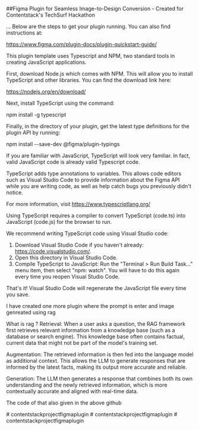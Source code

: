 ##Figma Plugin for Seamless Image-to-Design Conversion - Created for Contentstack's TechSurf Hackathon

...
Below are the steps to get your plugin running. You can also find instructions at:

  https://www.figma.com/plugin-docs/plugin-quickstart-guide/

This plugin template uses Typescript and NPM, two standard tools in creating JavaScript applications.

First, download Node.js which comes with NPM. This will allow you to install TypeScript and other
libraries. You can find the download link here:

  https://nodejs.org/en/download/

Next, install TypeScript using the command:

  npm install -g typescript

Finally, in the directory of your plugin, get the latest type definitions for the plugin API by running:

  npm install --save-dev @figma/plugin-typings

If you are familiar with JavaScript, TypeScript will look very familiar. In fact, valid JavaScript code
is already valid Typescript code.

TypeScript adds type annotations to variables. This allows code editors such as Visual Studio Code
to provide information about the Figma API while you are writing code, as well as help catch bugs
you previously didn't notice.

For more information, visit https://www.typescriptlang.org/

Using TypeScript requires a compiler to convert TypeScript (code.ts) into JavaScript (code.js)
for the browser to run.

We recommend writing TypeScript code using Visual Studio code:

1. Download Visual Studio Code if you haven't already: https://code.visualstudio.com/.
2. Open this directory in Visual Studio Code.
3. Compile TypeScript to JavaScript: Run the "Terminal > Run Build Task..." menu item,
    then select "npm: watch". You will have to do this again every time
    you reopen Visual Studio Code.

That's it! Visual Studio Code will regenerate the JavaScript file every time you save.


I have created one more plugin where the prompt is enter and image genreated using rag 

What is rag ?
Retrieval: When a user asks a question, the RAG framework first retrieves relevant information from a knowledge base (such as a database or search engine). This knowledge base often contains factual, current data that might not be part of the model's training set.

Augmentation: The retrieved information is then fed into the language model as additional context. This allows the LLM to generate responses that are informed by the latest facts, making its output more accurate and reliable.

Generation: The LLM then generates a response that combines both its own understanding and the newly retrieved information, which is more contextually accurate and aligned with real-time data.

The code of that also given in the above github 

#   c o n t e n t s t a c k p r o j e c t f i g m a p l u g i n 
 
 #   c o n t e n t s t a c k p r o j e c t f i g m a p l u g i n 
 
 #   c o n t e n t s t a c k p r o j e c t f i g m a p l u g i n 
 
 
